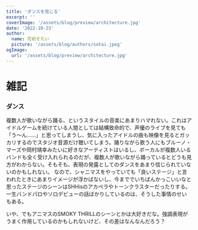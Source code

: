 ```yaml
---
title: 'ダンスを信じる'
excerpt: ''
coverImage: '/assets/blog/preview/architecture.jpg'
date: '2022-10-23'
author:
  name: 花初そたい
  picture: '/assets/blog/authors/sotai.jpeg'
ogImage:
  url: '/assets/blog/preview/architecture.jpg'
---
```

# 雑記
### ダンス
複数人が歌いながら踊る、というスタイルの音楽にあまりハマれない。これはアイドルゲームを続けている人間としては結構致命的で、声優のライブを見ても「う～ん……」と思ってしまうし、気に入ったアイドルの曲も映像を見るとガッカリするのでスタジオ音源だけ聴いてしまう。踊りながら歌う人にもブルーノ・マーズや岡村靖幸みたいに好きなアーティストはいるし、ボーカルが複数人いるバンドも全く受け入れられるのだが、複数人が歌いながら踊っているとどうも見方がわからない。そもそも、表現の発露としてのダンスをあまり信じられていないのかもしれない。
なので、シャニマスをやっていても「良いステージ」と言われたときにあまりイメージが浮かばないし、今まででいちばんかっこいいなと思ったステージのシーンはSHHisのアカペラやトーンクラスターだったりする。一生バンドパロやソロデビューの話ばかりしているのは、そうした事情のせいもある。

いや、でもアニマスのSMOKY THRILLのシーンとかは大好きだな。強調表現がうまく作用しているのかもしれないけど、その差はなんなんだろう？